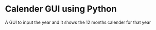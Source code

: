 # Calender GUI using Python
 A GUI to input the year and it shows the 12 months calender for that year
